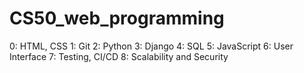 # CS50_web_programming
0: HTML, CSS
1: Git
2: Python
3: Django
4: SQL
5: JavaScript
6: User Interface
7: Testing, CI/CD
8: Scalability and Security
